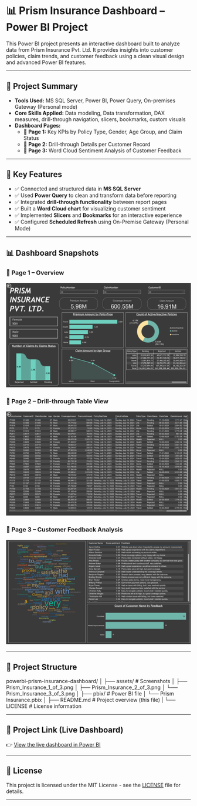 # 📊 Prism Insurance Dashboard – Power BI Project

This Power BI project presents an interactive dashboard built to analyze data from Prism Insurance Pvt. Ltd. It provides insights into customer policies, claim trends, and customer feedback using a clean visual design and advanced Power BI features.

---

## 🚀 Project Summary

- **Tools Used:** MS SQL Server, Power BI, Power Query, On-premises Gateway (Personal mode)
- **Core Skills Applied:** Data modeling, Data transformation, DAX measures, drill-through navigation, slicers, bookmarks, custom visuals
- **Dashboard Pages:**
  - 📄 **Page 1:** Key KPIs by Policy Type, Gender, Age Group, and Claim Status
  - 📄 **Page 2:** Drill-through Details per Customer Record
  - 📄 **Page 3:** Word Cloud Sentiment Analysis of Customer Feedback

---

## 📌 Key Features

- ✅ Connected and structured data in **MS SQL Server**
- ✅ Used **Power Query** to clean and transform data before reporting
- ✅ Integrated **drill-through functionality** between report pages
- ✅ Built a **Word Cloud chart** for visualizing customer sentiment
- ✅ Implemented **Slicers** and **Bookmarks** for an interactive experience
- ✅ Configured **Scheduled Refresh** using On-Premise Gateway (Personal Mode)

---

## 📊 Dashboard Snapshots

### 🔹 Page 1 – Overview
![Dashboard Page 1](assets/Prism_Insurance_1_of_3.png)

### 🔹 Page 2 – Drill-through Table View
![Dashboard Page 2](assets/Prism_Insurance_2_of_3.png)

### 🔹 Page 3 – Customer Feedback Analysis
![Dashboard Page 3](assets/Prism_Insurance_3_of_3.png)

---

## 📁 Project Structure

powerbi-prism-insurance-dashboard/
│
├── assets/ # Screenshots
│ ├── Prism_Insurance_1_of_3.png
│ ├── Prism_Insurance_2_of_3.png
│ └── Prism_Insurance_3_of_3.png
│
├── pbix/ # Power BI file
│ └── Prism Insurance.pbix
│
├── README.md # Project overview (this file)
|
└── LICENSE # License information

 
---

## 🔗 Project Link (Live Dashboard)

👉 [View the live dashboard in Power BI](https://app.powerbi.com/links/qmqhzuwrRP?ctid=6d600138-0932-49bd-951c-0d8382b1ee74&pbi_source=linkShare&bookmarkGuid=d5b08358-8be6-41cb-9555-55af5fe93e83)

---

## 📄 License

This project is licensed under the MIT License - see the [LICENSE](./LICENSE) file for details.

---
